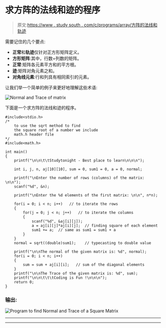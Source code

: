 # 求方阵的法线和迹的程序

> 原文:[https://www . study south . com/c/programs/array/方阵的法线和轨迹](https://www.studytonight.com/c/programs/array/normal-and-trace-of-square-matrix)

需要记住的几个要点:

*   **正常**和**轨迹**仅针对正方形矩阵定义。
*   **方形矩阵**:其中，行数=列数的矩阵。
*   **正常**:矩阵各元素平方和的平方根。
*   **迹**:矩阵对角元素之和。
*   **对角线元素**:行和列具有相同索引的元素。

让我们举一个简单的例子来更好地理解这些术语:

![Normal and Trace of matrix](../Images/d25662b428748c0426d7e6744df506bf.png)

下面是一个求方阵的法线和迹的程序。

```
#include<stdio.h>
/* 
    to use the sqrt method to find 
    the square root of a number we include
    math.h header file
*/
#include<math.h>  

int main()
{
    printf("\n\n\t\tStudytonight - Best place to learn\n\n\n");

    int i, j, n, aj[10][10], sum = 0, sum1 = 0, a = 0, normal;

    printf("\nEnter the number of rows (columns) of the matrix: \n\n");
    scanf("%d", &n);

    printf("\nEnter the %d elements of the first matrix: \n\n", n*n);

    for(i = 0; i < n; i++)   // to iterate the rows
    {
        for(j = 0; j < n; j++)   // to iterate the columns
        {
            scanf("%d", &aj[i][j]);
            a = aj[i][j]*aj[i][j];  // finding square of each element
            sum1 += a;  // same as sum1 = sum1 + a
        }
    }
    normal = sqrt((double)sum1);    // typecasting to double value

    printf("\n\nThe normal of the given matrix is: %d", normal);
    for(i = 0; i < n; i++)
    {
        sum = sum + aj[i][i];   // sum of the diagonal elements
    }
    printf("\n\nThe Trace of the given matrix is: %d", sum);
    printf("\n\n\t\t\tCoding is Fun !\n\n\n");
    return 0;
}
```

### 输出:

![Program to find Normal and Trace of a Square Matrix](../Images/2ff13d907c52f9b084de0a837404b812.png)

* * *

* * *